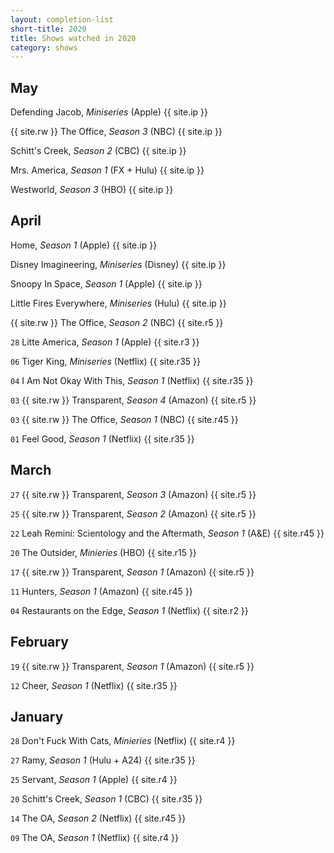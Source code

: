 ```yaml
---
layout: completion-list
short-title: 2020
title: Shows watched in 2020
category: shows
---
```

## May
Defending Jacob, _Miniseries_ (Apple) {{ site.ip }}

{{ site.rw }} The Office, _Season 3_ (NBC) {{ site.ip }}

Schitt's Creek, _Season 2_ (CBC) {{ site.ip }}

Mrs. America, _Season 1_ (FX + Hulu) {{ site.ip }}

Westworld, _Season 3_ (HBO) {{ site.ip }}

## April
Home, _Season 1_ (Apple) {{ site.ip }}

Disney Imagineering, _Miniseries_ (Disney) {{ site.ip }} 

Snoopy In Space, _Season 1_ (Apple) {{ site.ip }}

Little Fires Everywhere, _Miniseries_ (Hulu) {{ site.ip }}

{{ site.rw }} The Office, _Season 2_ (NBC) {{ site.r5 }}

`28` Litte America, _Season 1_ (Apple) {{ site.r3 }}

`06` Tiger King, _Miniseries_ (Netflix) {{ site.r35 }}

`04` I Am Not Okay With This, _Season 1_ (Netflix) {{ site.r35 }}

`03` {{ site.rw }} Transparent, _Season 4_ (Amazon) {{ site.r5 }}

`03` {{ site.rw }} The Office, _Season 1_ (NBC) {{ site.r45 }}

`01` Feel Good, _Season 1_ (Netflix) {{ site.r35 }}

## March
`27` {{ site.rw }} Transparent, _Season 3_ (Amazon) {{ site.r5 }}

`25` {{ site.rw }} Transparent, _Season 2_ (Amazon) {{ site.r5 }}

`22` Leah Remini: Scientology and the Aftermath, _Season 1_ (A&E) {{ site.r45 }}

`20` The Outsider, _Minieries_ (HBO) {{ site.r15 }}

`17` {{ site.rw }} Transparent, _Season 1_ (Amazon) {{ site.r5 }}

`11` Hunters, _Season 1_ (Amazon) {{ site.r45 }}

`04` Restaurants on the Edge, _Season 1_ (Netflix) {{ site.r2 }}

## February
`19` {{ site.rw }} Transparent, _Season 1_ (Amazon) {{ site.r5 }}

`12` Cheer, _Season 1_ (Netflix) {{ site.r35 }}

## January
`28` Don't Fuck With Cats, _Minieries_ (Netflix) {{ site.r4 }}

`27` Ramy, _Season 1_ (Hulu + A24) {{ site.r35 }}

`25` Servant, _Season 1_ (Apple) {{ site.r4 }}

`20` Schitt's Creek, _Season 1_ (CBC) {{ site.r35 }}

`14` The OA, _Season 2_ (Netflix) {{ site.r45 }}

`09` The OA, _Season 1_ (Netflix) {{ site.r4 }}